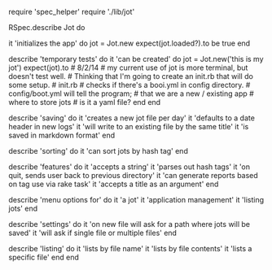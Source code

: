 
require 'spec_helper'
require './lib/jot'

RSpec.describe Jot do

  it 'initializes the app' do
    jot = Jot.new
    expect(jot.loaded?).to be true
  end

  describe 'temporary tests' do
    it 'can be created' do
      jot = Jot.new('this is my jot')
      expect(jot).to 
      # 8/2/14
      # my current use of jot is more terminal, but doesn't test well.
      # Thinking that I'm going to create an init.rb that will do some setup.
      # init.rb
      # checks if there's a booi.yml in config directory.
      # config/boot.yml will tell the program;
      # that we are a new / existing app
      # where to store jots
      # is it a yaml file?
    end
  end

  describe 'saving' do
    it 'creates a new jot file per day'
    it 'defaults to a date header in new logs'
    it 'will write to an existing file by the same title'
    it 'is saved in markdown format'
  end

  describe 'sorting' do
    it 'can sort jots by hash tag'
  end

  describe 'features' do
    it 'accepts a string'
    it 'parses out hash tags'
    it 'on quit, sends user back to previous directory'
    it 'can generate reports based on tag use via rake task'
    it 'accepts a title as an argument'
  end

  describe 'menu options for' do
    it 'a jot'
    it 'application management'
    it 'listing jots'
  end

  describe 'settings' do
    it 'on new file will ask for a path where jots will be saved'
    it 'will ask if single file or multiple files'
  end

  describe 'listing' do
   it 'lists by file name'
   it 'lists by file contents'
   it 'lists a specific file'
  end
end